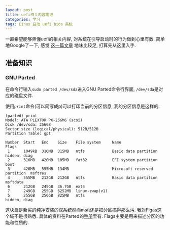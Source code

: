 ```yaml
---
layout: post
title: uefi相关内容笔记
categories: 学习
tags: Linux 启动 uefi bios 系统
---
```


一直希望能够弄懂uefi的相关内容, 对系统在引导启动时的行为做到心里有数.
简单地Google了一下, 感觉
[这一篇文章](https://www.happyassassin.net/2014/01/25/uefi-boot-how-does-that-actually-work-then/)
地味比较足, 打算先从这里入手.

## 准备知识

### GNU Parted

在命令行输入`sudo parted /dev/sda`进入GNU Parted命令行界面, `/dev/sda`是对应的磁盘文件.

使用`print`命令(可以简写成p)可以打印当前的分区信息, 我的分区信息是这样的:

```text
(parted) print
Model: ATA PLEXTOR PX-256M6 (scsi)
Disk /dev/sda: 256GB
Sector size (logical/physical): 512B/512B
Partition Table: gpt

Number  Start   End    Size    File system     Name                          Flags
 1      1049kB  316MB  315MB   ntfs            Basic data partition          hidden, diag
 2      316MB   420MB  105MB   fat32           EFI system partition          boot
 3      420MB   555MB  134MB                   Microsoft reserved partition  msftres
 4      555MB   212GB  212GB   ntfs            Basic data partition          msftdata
 6      212GB   249GB  36.7GB  ext4
 7      249GB   255GB  6252MB  linux-swap(v1)
 5      255GB   256GB  825MB   ntfs                                          hidden, diag
```

这块盘是新买的纯净安装的双系统~~然而msft还是把分区搞得那么污~~. 我对Flgas这个域不是很熟悉.
具体的资料在Parted的[手册](http://www.gnu.org/software/parted/manual/parted.html#set)里有. 
Flags主要是用来描述分区的功能和性质的.
